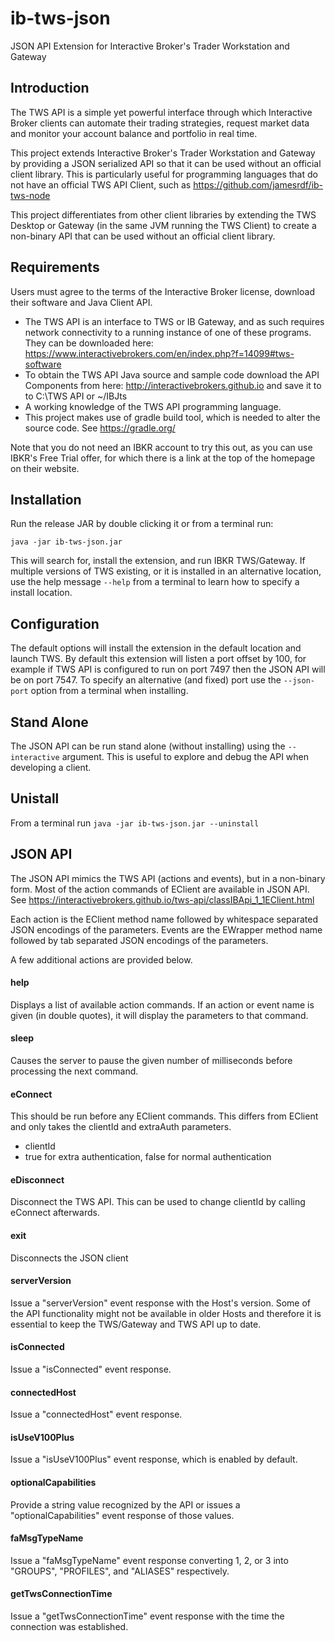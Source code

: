 # ib-tws-json
JSON API Extension for Interactive Broker's Trader Workstation and Gateway

Introduction
------------

The TWS API is a simple yet powerful interface through which Interactive Broker clients can automate their trading strategies, request market data and monitor your account balance and portfolio in real time.

This project extends Interactive Broker's Trader Workstation and Gateway by providing a JSON serialized API so that it can be used without an official client library. This is particularly useful for programming languages that do not have an official TWS API Client, such as https://github.com/jamesrdf/ib-tws-node

This project differentiates from other client libraries by extending the TWS Desktop or Gateway (in the same JVM running the TWS Client) to create a non-binary API that can be used without an official client library.

Requirements
------------

Users must agree to the terms of the Interactive Broker license, download their software and Java Client API.

* The TWS API is an interface to TWS or IB Gateway, and as such requires network connectivity to a running instance of one of these programs. They can be downloaded here: https://www.interactivebrokers.com/en/index.php?f=14099#tws-software
* To obtain the TWS API Java source and sample code download the API Components from here: http://interactivebrokers.github.io and save it to  to C:\TWS API or ~/IBJts
* A working knowledge of the TWS API programming language.
* This project makes use of gradle build tool, which is needed to alter the source code. See https://gradle.org/

Note that you do not need an IBKR account to try this out, as you can use IBKR's Free Trial offer, for which there is a link at the top of the homepage on their website.

Installation
------------

Run the release JAR by double clicking it or from a terminal run:
```
java -jar ib-tws-json.jar
```

This will search for, install the extension, and run IBKR TWS/Gateway. If multiple versions of TWS existing, or it is installed in an alternative location, use the help message `--help` from a terminal to learn how to specify a install location.

Configuration
-------------

The default options will install the extension in the default location and launch TWS. By default this extension will listen a port offset by 100, for example if TWS API is configured to run on port 7497 then the JSON API will be on port 7547. To specify an alternative (and fixed) port use the `--json-port` option from a terminal when installing.

Stand Alone
-----------

The JSON API can be run stand alone (without installing) using the `--interactive` argument. This is useful to explore and debug the API when developing a client.

Unistall
--------

From a terminal run `java -jar ib-tws-json.jar --uninstall`

JSON API
--------

The JSON API mimics the TWS API (actions and events), but in a non-binary form. Most of the action commands of EClient are available in JSON API. See https://interactivebrokers.github.io/tws-api/classIBApi_1_1EClient.html

Each action is the EClient method name followed by whitespace separated JSON encodings of the parameters. Events are the EWrapper method name followed by tab separated JSON encodings of the parameters.

A few additional actions are provided below.

#### help

Displays a list of available action commands. If an action or event name is given (in double quotes), it will display the parameters to that command.

#### sleep

Causes the server to pause the given number of milliseconds before processing the next command.

#### eConnect

This should be run before any EClient commands. This differs from EClient and only takes the clientId and extraAuth parameters.

* clientId
* true for extra authentication, false for normal authentication

#### eDisconnect

Disconnect the TWS API. This can be used to change clientId by calling eConnect afterwards.

#### exit

Disconnects the JSON client

#### serverVersion

Issue a "serverVersion" event response with the Host's version. Some of the API functionality might not be available in older Hosts and therefore it is essential to keep the TWS/Gateway and TWS API up to date.

#### isConnected

Issue a "isConnected" event response.

#### connectedHost

Issue a "connectedHost" event response.

#### isUseV100Plus

Issue a "isUseV100Plus" event response, which is enabled by default.

#### optionalCapabilities

Provide a string value recognized by the API or issues a "optionalCapabilities" event response of those values.

#### faMsgTypeName

Issue a "faMsgTypeName" event response converting 1, 2, or 3 into "GROUPS", "PROFILES", and "ALIASES" respectively.

#### getTwsConnectionTime

Issue a "getTwsConnectionTime" event response with the time the connection was established.
